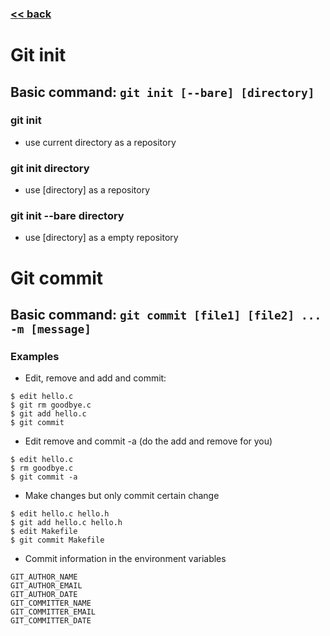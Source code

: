 ###  [<< back](./index.md)
# Git init
## Basic command: `git init [--bare] [directory]`
### git init
- use current directory as a repository
### git init directory
- use [directory] as a repository
### git init --bare directory
- use [directory] as a empty repository
# Git commit
## Basic command: `git commit [file1] [file2] ... -m [message]`
### Examples
- Edit, remove and add and commit: 
```
$ edit hello.c
$ git rm goodbye.c
$ git add hello.c
$ git commit
```
- Edit remove and commit -a (do the add and remove for you)
```
$ edit hello.c
$ rm goodbye.c
$ git commit -a
```
- Make changes but only commit certain change
```
$ edit hello.c hello.h
$ git add hello.c hello.h
$ edit Makefile
$ git commit Makefile
```
- Commit information in the environment variables
```
GIT_AUTHOR_NAME
GIT_AUTHOR_EMAIL
GIT_AUTHOR_DATE
GIT_COMMITTER_NAME
GIT_COMMITTER_EMAIL
GIT_COMMITTER_DATE
```
